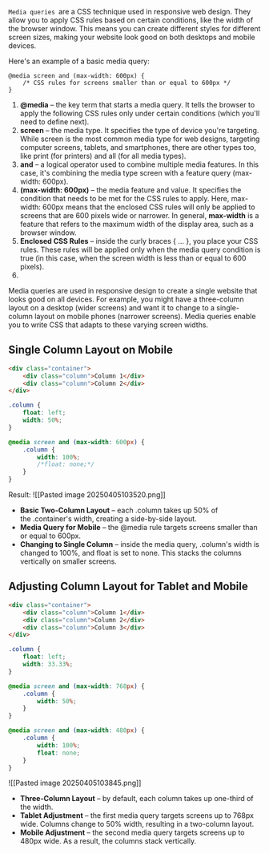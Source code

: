 `Media queries `are a CSS technique used in responsive web design. They allow you to apply CSS rules based on certain conditions, like the width of the browser window. This means you can create different styles for different screen sizes, making your website look good on both desktops and mobile devices.

Here's an example of a basic media query:
```
@media screen and (max-width: 600px) {
    /* CSS rules for screens smaller than or equal to 600px */
}
```
1. **@media** – the key term that starts a media query. It tells the browser to apply the following CSS rules only under certain conditions (which you'll need to define next).
2. **screen** – the media type. It specifies the type of device you're targeting. While screen is the most common media type for web designs, targeting computer screens, tablets, and smartphones, there are other types too, like print (for printers) and all (for all media types).
3. **and** – a logical operator used to combine multiple media features. In this case, it's combining the media type screen with a feature query (max-width: 600px).
4. **(max-width: 600px)** – the media feature and value. It specifies the condition that needs to be met for the CSS rules to apply. Here, max-width: 600px means that the enclosed CSS rules will only be applied to screens that are 600 pixels wide or narrower. In general, **max-width** is a feature that refers to the maximum width of the display area, such as a browser window.
5. **Enclosed CSS Rules** – inside the curly braces { ... }, you place your CSS rules. These rules will be applied only when the media query condition is true (in this case, when the screen width is less than or equal to 600 pixels).
6. 
Media queries are used in responsive design to create a single website that looks good on all devices. For example, you might have a three-column layout on a desktop (wider screens) and want it to change to a single-column layout on mobile phones (narrower screens). Media queries enable you to write CSS that adapts to these varying screen widths.

## Single Column Layout on Mobile

``` html
<div class="container">
    <div class="column">Column 1</div>
    <div class="column">Column 2</div>
</div>
```

``` css
.column {
    float: left;
    width: 50%;
}

@media screen and (max-width: 600px) {
    .column {
        width: 100%;
        /*float: none;*/
    }
}
```
Result:
![[Pasted image 20250405103520.png]]
- **Basic Two-Column Layout** – each .column takes up 50% of the .container's width, creating a side-by-side layout.
- **Media Query for Mobile** – the @media rule targets screens smaller than or equal to 600px.
- **Changing to Single Column** – inside the media query, .column's width is changed to 100%, and float is set to none. This stacks the columns vertically on smaller screens.
## Adjusting Column Layout for Tablet and Mobile
``` html
<div class="container">
    <div class="column">Column 1</div>
    <div class="column">Column 2</div>
    <div class="column">Column 3</div>
</div>
```

``` css
.column {
    float: left;
    width: 33.33%;
}

@media screen and (max-width: 768px) {
    .column {
        width: 50%;
    }
}

@media screen and (max-width: 480px) {
    .column {
        width: 100%;
        float: none;
    }
}
```

![[Pasted image 20250405103845.png]]
- **Three-Column Layout** – by default, each column takes up one-third of the width.
- **Tablet Adjustment** – the first media query targets screens up to 768px wide. Columns change to 50% width, resulting in a two-column layout.
- **Mobile Adjustment** – the second media query targets screens up to 480px wide. As a result, the columns stack vertically.

